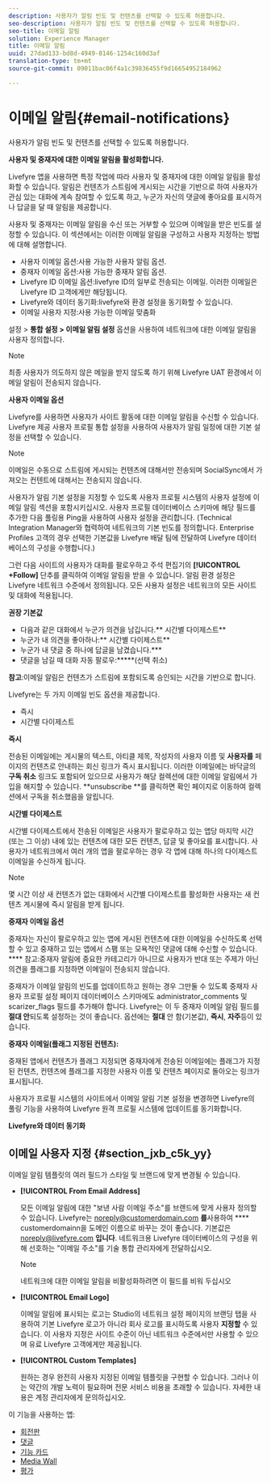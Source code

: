 ```yaml
---
description: 사용자가 알림 빈도 및 컨텐츠를 선택할 수 있도록 허용합니다.
seo-description: 사용자가 알림 빈도 및 컨텐츠를 선택할 수 있도록 허용합니다.
seo-title: 이메일 알림
solution: Experience Manager
title: 이메일 알림
uuid: 27dad133-bd8d-4949-8146-1254c160d3af
translation-type: tm+mt
source-git-commit: 09011bac06f4a1c39836455f9d16654952184962

---
```



# 이메일 알림{#email-notifications}

사용자가 알림 빈도 및 컨텐츠를 선택할 수 있도록 허용합니다.

**사용자 및 중재자에 대한 이메일 알림을 활성화합니다.**

Livefyre 앱을 사용하면 특정 작업에 따라 사용자 및 중재자에 대한 이메일 알림을 활성화할 수 있습니다. 알림은 컨텐츠가 스트림에 게시되는 시간을 기반으로 하여 사용자가 관심 있는 대화에 계속 참여할 수 있도록 하고, 누군가 자신의 댓글에 좋아요를 표시하거나 답글을 달 때 알림을 제공합니다.

사용자 및 중재자는 이메일 알림을 수신 또는 거부할 수 있으며 이메일을 받은 빈도를 설정할 수 있습니다. 이 섹션에서는 이러한 이메일 알림을 구성하고 사용자 지정하는 방법에 대해 설명합니다.

* 사용자 이메일 옵션:사용 가능한 사용자 알림 옵션.
* 중재자 이메일 옵션:사용 가능한 중재자 알림 옵션.
* Livefyre ID 이메일 옵션:livefyre ID의 일부로 전송되는 이메일. 이러한 이메일은 Livefyre ID 고객에게만 해당됩니다.
* Livefyre와 데이터 동기화:livefyre와 환경 설정을 동기화할 수 있습니다.
* 이메일 사용자 지정:사용 가능한 이메일 맞춤화

설정 &gt; **통합 설정 &gt; 이메일 알림 설정** 옵션을 사용하여 네트워크에 대한 이메일 알림을 사용자 정의합니다.

>[!NOTE]
>
>최종 사용자가 의도하지 않은 메일을 받지 않도록 하기 위해 Livefyre UAT 환경에서 이메일 알림이 전송되지 않습니다.

**사용자 이메일 옵션**

Livefyre를 사용하면 사용자가 사이트 활동에 대한 이메일 알림을 수신할 수 있습니다. Livefyre 제공 사용자 프로필 통합 설정을 사용하여 사용자가 알림 일정에 대한 기본 설정을 선택할 수 있습니다.

>[!NOTE]
>
>이메일은 수동으로 스트림에 게시되는 컨텐츠에 대해서만 전송되며 SocialSync에서 가져오는 컨텐트에 대해서는 전송되지 않습니다.

사용자가 알림 기본 설정을 지정할 수 있도록 사용자 프로필 시스템의 사용자 설정에 이메일 알림 섹션을 포함시키십시오. 사용자 프로필 데이터베이스 스키마에 해당 필드를 추가한 다음 풀링용 Ping을 사용하여 사용자 설정을 관리합니다. (Technical Integration Manager와 협력하여 네트워크의 기본 빈도를 정의합니다. Enterprise Profiles 고객의 경우 선택한 기본값을 Livefyre 배달 팀에 전달하여 Livefyre 데이터베이스의 구성을 수행합니다.)

그런 다음 사이트의 사용자가 대화를 팔로우하고 주석 편집기의 **[!UICONTROL +Follow]** 단추를 클릭하여 이메일 알림을 받을 수 있습니다. 알림 환경 설정은 Livefyre 네트워크 수준에서 정의됩니다. 모든 사용자 설정은 네트워크의 모든 사이트 및 대화에 적용됩니다.

**권장 기본값**

* 다음과 같은 대화에서 누군가 의견을 남깁니다.** 시간별 다이제스트**
* 누군가 내 의견을 좋아하나:** 시간별 다이제스트**
* 누군가 내 댓글 중 하나에 답글을 남겼습니다.***
* 댓글을 남길 때 대화 자동 팔로우:*****(선택 취소)

**참고**:이메일 알림은 컨텐츠가 스트림에 포함되도록 승인되는 시간을 기반으로 합니다.

Livefyre는 두 가지 이메일 빈도 옵션을 제공합니다.

* 즉시
* 시간별 다이제스트

**즉시**

전송된 이메일에는 게시물의 텍스트, 아티클 제목, 작성자의 사용자 이름 및 **사용자를** 페이지의 컨텐츠로 안내하는 회신 링크가 즉시 표시됩니다. 이러한 이메일에는 바닥글의 **구독 취소** 링크도 포함되어 있으므로 사용자가 해당 컬렉션에 대한 이메일 알림에서 가입을 해지할 수 있습니다. **unsubscribe **를 클릭하면 확인 페이지로 이동하여 컬렉션에서 구독을 취소했음을 알립니다.

**시간별 다이제스트**

시간별 다이제스트에서 전송된 이메일은 사용자가 팔로우하고 있는 앱당 마지막 시간(또는 그 이상) 내에 있는 컨텐츠에 대한 모든 컨텐츠, 답글 및 좋아요를 표시합니다. 사용자가 네트워크에서 여러 개의 앱을 팔로우하는 경우 각 앱에 대해 하나의 다이제스트 이메일을 수신하게 됩니다.

>[!NOTE]
>
>몇 시간 이상 새 컨텐츠가 없는 대화에서 시간별 다이제스트를 활성화한 사용자는 새 컨텐츠 게시물에 즉시 알림을 받게 됩니다.

**중재자 이메일 옵션**

중재자는 자신이 팔로우하고 있는 앱에 게시된 컨텐츠에 대한 이메일을 수신하도록 선택할 수 있고 중재하고 있는 앱에서 스팸 또는 모욕적인 댓글에 대해 수신할 수 있습니다. **** 참고:중재자 알림에 중요한 카테고리가 아니므로 사용자가 반대 또는 주제가 아닌 의견을 플래그를 지정하면 이메일이 전송되지 않습니다.

중재자가 이메일 알림의 빈도를 업데이트하고 원하는 경우 그만둘 수 있도록 중재자 사용자 프로필 설정 페이지 데이터베이스 스키마에도 administrator_comments 및 scarizer_flags 필드를 추가해야 합니다. Livefyre는 이 두 중재자 이메일 알림 필드를 **절대 안**&#x200B;되도록 설정하는 것이 좋습니다. 옵션에는 **절대** 안 함(기본값), **즉시**, **자주**&#x200B;등이 있습니다.

**중재자 이메일(플래그 지정된 컨텐츠):**

중재된 앱에서 컨텐츠가 플래그 지정되면 중재자에게 전송된 이메일에는 플래그가 지정된 컨텐츠, 컨텐츠에 플래그를 지정한 사용자 이름 및 컨텐츠 페이지로 돌아오는 링크가 표시됩니다.

사용자가 프로필 시스템의 사이트에서 이메일 알림 기본 설정을 변경하면 Livefyre의 풀링 기능을 사용하여 Livefyre 원격 프로필 시스템에 업데이트를 동기화합니다.

**Livefyre와 데이터 동기화**

## 이메일 사용자 지정 {#section_jxb_c5k_yy}

이메일 알림 템플릿의 여러 필드가 스타일 및 브랜드에 맞게 변경될 수 있습니다.

* **[!UICONTROL From Email Address]**

   모든 이메일 알림에 대한 "보낸 사람 이메일 주소"를 브랜드에 맞게 사용자 정의할 수 있습니다. Livefyre는 noreply@customerdomain.com **를**&#x200B;사용하여 **** customerdomainn을 도메인 이름으로 바꾸는 것이 좋습니다. 기본값은 noreply@livefyre.com **입니다**. 네트워크용 Livefyre 데이터베이스의 구성을 위해 선호하는 "이메일 주소"를 기술 통합 관리자에게 전달하십시오.

   >[!NOTE]
   >
   >네트워크에 대한 이메일 알림을 비활성화하려면 이 필드를 비워 두십시오

* **[!UICONTROL Email Logo]**

   이메일 알림에 표시되는 로고는 Studio의 네트워크 설정 페이지의 브랜딩 탭을 사용하여 기본 Livefyre 로고가 아니라 회사 로고를 표시하도록 사용자 **지정할** 수 있습니다. 이 사용자 지정은 사이트 수준이 아닌 네트워크 수준에서만 사용할 수 있으며 유료 Livefyre 고객에게만 제공됩니다.

* **[!UICONTROL Custom Templates]**

   원하는 경우 완전히 사용자 지정된 이메일 템플릿을 구현할 수 있습니다. 그러나 이는 약간의 개발 노력이 필요하며 전문 서비스 비용을 초래할 수 있습니다. 자세한 내용은 계정 관리자에게 문의하십시오.



이 기능을 사용하는 앱:

* [회전판](/help/using/c-about-apps/c-carousel-app/c-carousel-app.md#c_carousel_app)
* [댓글](/help/using/c-about-apps/c-comments/c-comments.md)
* [기능 카드](/help/using/c-about-apps/c-feature-card-app/c-feature-card-app.md#c_feature_card_app)
* [Media Wall](/help/using/c-about-apps/c-media-wall-app/c-media-wall-app.md#c_media_wall_app)
* [평가](/help/using/c-about-apps/c-reviews-app/c-reviews-app.md#c_reviews_app)


